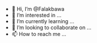- 👋 Hi, I’m @Falakbawa
- 👀 I’m interested in ...
- 🌱 I’m currently learning ...
- 💞️ I’m looking to collaborate on ...
- 📫 How to reach me ...

<!---
Falakbawa/Falakbawa is a ✨ special ✨ repository because its `README.md` (this file) appears on your GitHub profile.
You can click the Preview link to take a look at your changes.
--->
